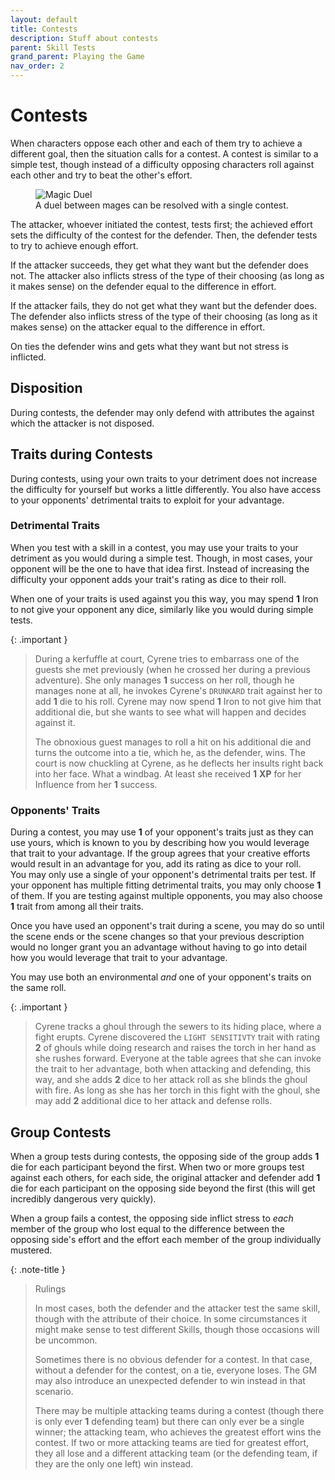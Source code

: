 ```yaml
---
layout: default
title: Contests
description: Stuff about contests
parent: Skill Tests
grand_parent: Playing the Game
nav_order: 2
---
```


# Contests

When characters oppose each other and each of them try to achieve a different goal, then the situation calls for a contest. A contest is similar to a simple test, though instead of a difficulty opposing characters roll against each other and try to beat the other's effort.

<figure>
  <img src="https://3.bp.blogspot.com/-2QqI8vSa9rQ/VKQ_ANDE7OI/AAAAAAAAEC4/XMvpPVWuUSU/s1600/10580257_10153055484583135_371744883842036670_n.jpg" alt="Magic Duel">
  <figcaption>A duel between mages can be resolved with a single contest.</figcaption>
</figure>

The attacker, whoever initiated the contest, tests first; the achieved effort sets the difficulty of the contest for the defender. Then, the defender tests to try to achieve enough effort.

If the attacker succeeds, they get what they want but the defender does not. The attacker also inflicts stress of the type of their choosing (as long as it makes sense) on the defender equal to the difference in effort.

If the attacker fails, they do not get what they want but the defender does. The defender also inflicts stress of the type of their choosing (as long as it makes sense) on the attacker equal to the difference in effort.

On ties the defender wins and gets what they want but not stress is inflicted.


## Disposition

During contests, the defender may only defend with attributes the against which the attacker is not disposed.


## Traits during Contests

During contests, using your own traits to your detriment does not increase the difficulty for yourself but works a little differently. You also have access to your opponents' detrimental traits to exploit for your advantage.

### Detrimental Traits

When you test with a skill in a contest, you may use your traits to your detriment as you would during a simple test. Though, in most cases, your opponent will be the one to have that idea first. Instead of increasing the difficulty your opponent adds your trait's rating as dice to their roll.

When one of your traits is used against you this way, you may spend **1** Iron to not give your opponent any dice, similarly like you would during simple tests.

{: .important }
> During a kerfuffle at court, Cyrene tries to embarrass one of the guests she met previously (when he crossed her during a previous adventure). She only manages **1** success on her roll, though he manages none at all, he invokes Cyrene's `DRUNKARD` trait against her to add **1** die to his roll. Cyrene may now spend **1** Iron to not give him that additional die, but she wants to see what will happen and decides against it.
>
> The obnoxious guest manages to roll a hit on his additional die and turns the outcome into a tie, which he, as the defender, wins. The court is now chuckling at Cyrene, as he deflects her insults right back into her face. What a windbag. At least she received **1** **XP** for her Influence from her **1** success.

### Opponents' Traits

During a contest, you may use **1** of your opponent's traits just as they can use yours, which is known to you by describing how you would leverage that trait to your advantage. If the group agrees that your creative efforts would result in an advantage for you, add its rating as dice to your roll.  
You may only use a single of your opponent's detrimental traits per test. If your opponent has multiple fitting detrimental traits, you may only choose **1** of them. If you are testing against multiple opponents, you may also choose **1** trait from among all their traits.

Once you have used an opponent's trait during a scene, you may do so until the scene ends or the scene changes so that your previous description would no longer grant you an advantage without having to go into detail how you would leverage that trait to your advantage.

You may use both an environmental _and_ one of your opponent's traits on the same roll.

{: .important }
> Cyrene tracks a ghoul through the sewers to its hiding place, where a fight erupts. Cyrene discovered the `LIGHT SENSITIVTY` trait with rating **2** of ghouls while doing research and raises the torch in her hand as she rushes forward. Everyone at the table agrees that she can invoke the trait to her advantage, both when attacking and defending, this way, and she adds **2** dice to her attack roll as she blinds the ghoul with fire. As long as she has her torch in this fight with the ghoul, she may add **2** additional dice to her attack and defense rolls.


## Group Contests

When a group tests during contests, the opposing side of the group adds **1** die for each participant beyond the first. When two or more groups test against each others, for each side, the original attacker and defender add **1** die for each participant on the opposing side beyond the first (this will get incredibly dangerous very quickly).

When a group fails a contest, the opposing side inflict stress to _each_ member of the group who lost equal to the difference between the opposing side's effort and the effort each member of the group individually mustered.

{: .note-title }
> Rulings
> 
> In most cases, both the defender and the attacker test the same skill, though with the attribute of their choice. In some circumstances it might make sense to test different Skills, though those occasions will be uncommon.
>
> Sometimes there is no obvious defender for a contest. In that case, without a defender for the contest, on a tie, everyone loses. The GM may also introduce an unexpected defender to win instead in that scenario.
>
> There may be multiple attacking teams during a contest (though there is only ever **1** defending team) but there can only ever be a single winner; the attacking team, who achieves the greatest effort wins the contest. If two or more attacking teams are tied for greatest effort, they all lose and a different attacking team (or the defending team, if they are the only one left) win instead.
